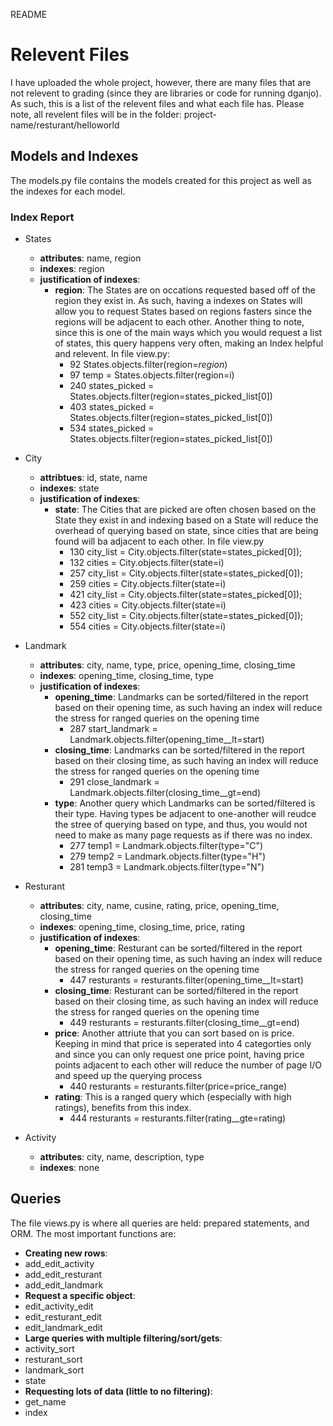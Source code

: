 README
# Relevent Files
I have uploaded the whole project, however, there are many files that are not relevent to grading 
(since they are libraries or code for running dganjo). As such, this is a list of the relevent 
files and what each file has. Please note, all revelent files will be in the folder:
project-name/resturant/helloworld

## Models and Indexes
The models.py file contains the models created for this project as well as the indexes for each model.
### Index Report
* States
  * **attributes**: name, region
  * **indexes**: region
  * **justification of indexes**:
    * **region**: The States are on occations requested based off of the region they exist in. As such,
having a indexes on States will allow you to request States based on regions fasters since the regions
will be adjacent to each other. Another thing to note, since this is one of the main ways which you 
would request a list of states, this query happens very often, making an Index helpful and relevent.
In file view.py:
      * 92     States.objects.filter(region=_region_)
      * 97     temp = States.objects.filter(region=i)
      * 240    states_picked = States.objects.filter(region=states_picked_list[0])
      * 403    states_picked = States.objects.filter(region=states_picked_list[0])
      * 534    states_picked = States.objects.filter(region=states_picked_list[0])
     
* City
  * **attribtues**: id, state, name
  * **indexes**: state
  * **justification of indexes**:
    * **state**: The Cities that are picked are often chosen based on the State they exist in and 
indexing based on a State will reduce the overhead of querying based on state, since cities that are 
being found will ba adjacent to each other. In file view.py
      * 130    city_list = City.objects.filter(state=states_picked[0]);
      * 132    cities = City.objects.filter(state=i)
      * 257    city_list = City.objects.filter(state=states_picked[0]);
      * 259    cities = City.objects.filter(state=i)
      * 421    city_list = City.objects.filter(state=states_picked[0]);
      * 423    cities = City.objects.filter(state=i)
      * 552    city_list = City.objects.filter(state=states_picked[0]);
      * 554    cities = City.objects.filter(state=i)
      
* Landmark
  * **attributes**: city, name, type, price, opening_time, closing_time
  * **indexes**: opening_time, closing_time, type
  * **justification of indexes**:
    * **opening_time**: Landmarks can be sorted/filtered in the report based on their opening time, as such having an index will reduce the stress for ranged queries on the opening time
      * 287    start_landmark = Landmark.objects.filter(opening_time__lt=start)
    * **closing_time**: Landmarks can be sorted/filtered in the report based on their closing time, as such having an index will reduce the stress for ranged queries on the opening time
      * 291    close_landmark = Landmark.objects.filter(closing_time__gt=end)
    * **type**: Another query which Landmarks can be sorted/filtered is their type. Having types be adjacent to one-another will reudce the stree of querying based on type, and thus, you would not need to make as many page requests as if there was no index.
      * 277    temp1 = Landmark.objects.filter(type="C")
      * 279    temp2 = Landmark.objects.filter(type="H")
      * 281    temp3 = Landmark.objects.filter(type="N")
   
* Resturant
  * **attributes**: city, name, cusine, rating, price, opening_time, closing_time
  * **indexes**: opening_time, closing_time, price, rating
  * **justification of indexes**:
    * **opening_time**: Resturant can be sorted/filtered in the report based on their opening time, as such having an index will reduce the stress for ranged queries on the opening time
      * 447    resturants = resturants.filter(opening_time__lt=start)
    * **closing_time**: Resturant can be sorted/filtered in the report based on their closing time, as such having an index will reduce the stress for ranged queries on the opening time
      * 449    resturants = resturants.filter(closing_time__gt=end)
    * **price**: Another attriute that you can sort based on is price. Keeping in mind that price is seperated into 4 categorties only and since you can only request one price point, having price points adjacent to each other will reduce the number of page I/O and speed up the querying process
      * 440    resturants = resturants.filter(price=price_range)
    * **rating**: This is a ranged query which (especially with high ratings), benefits from this index.
      * 444    resturants = resturants.filter(rating__gte=rating)
   
* Activity
  * **attributes**: city, name, description, type
  * **indexes**: none

## Queries
The file views.py is where all queries are held: prepared statements, and ORM. The most important
functions are:
- **Creating new rows**:
 - add_edit_activity
 - add_edit_resturant
 - add_edit_landmark
-  **Request a specific object**:
 -  edit_activity_edit
 -  edit_resturant_edit
 -  edit_landmark_edit
-  **Large queries with multiple filtering/sort/gets**:
 -  activity_sort
 -  resturant_sort
 -  landmark_sort
 -  state
-  **Requesting lots of data (little to no filtering)**:
 -  get_name
 -  index
